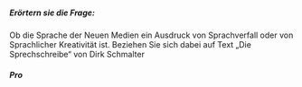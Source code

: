 ##### Erörtern sie die Frage:
Ob die Sprache der Neuen Medien ein Ausdruck von Sprachverfall oder von Sprachlicher Kreativität ist. Beziehen Sie sich dabei auf Text „Die Sprechschreibe“ von Dirk Schmalter

##### Pro

